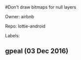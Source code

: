 #Don't draw bitmaps for null layers

Owner: airbnb

Repo: lottie-android

Labels: 

## gpeal (03 Dec 2016)



